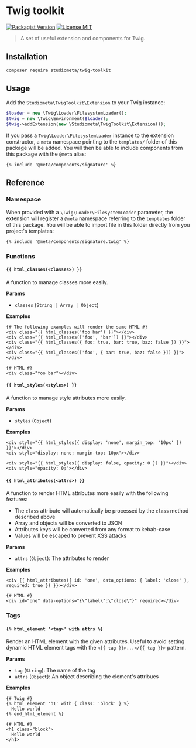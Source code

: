 # Twig toolkit

[![Packagist Version](https://img.shields.io/github/v/release/studiometa/twig-toolkit?include_prereleases&label=packagist&style=flat-square)](https://packagist.org/packages/studiometa/twig-toolkit)
[![License MIT](https://img.shields.io/packagist/l/studiometa/twig-toolkit?style=flat-square)](https://github.com/studiometa/twig-toolkit/blob/master/LICENSE)

> A set of useful extension and components for Twig.

## Installation

```bash
composer require studiometa/twig-toolkit
```

## Usage

Add the `Studiometa\TwigToolkit\Extension` to your Twig instance:

```php
$loader = new \Twig\Loader\FilesystemLoader();
$twig = new \Twig\Environment($loader);
$twig->addExtension(new \Studiometa\TwigToolkit\Extension());
```

If you pass a `Twig\Loader\FilesystemLoader` instance to the extension constructor, a `meta` namespace pointing to the `templates/` folder of this package will be added. You will then be able to include components from this package with the `@meta` alias:

```twig
{% include '@meta/components/signature' %}
```

## Reference

### Namespace

When provided with a `\Twig\Loader\FilesystemLoader` parameter, the extension will register a `@meta` namespace referring to the `templates` folder of this package. You will be able to import file in this folder directly from you project's templates:

```twig
{% include '@meta/components/signature.twig' %}
```

### Functions

#### `{{ html_classes(<classes>) }}`

A function to manage classes more easily.

**Params**
- `classes` (`String | Array | Object`)

**Examples**
```twig
{# The following examples will render the same HTML #}
<div class="{{ html_classes('foo bar') }}"></div>
<div class="{{ html_classes(['foo', 'bar']) }}"></div>
<div class="{{ html_classes({ foo: true, bar: true, baz: false }) }}"></div>
<div class="{{ html_classes(['foo', { bar: true, baz: false }]) }}"></div>

{# HTML #}
<div class="foo bar"></div>
```

#### `{{ html_styles(<styles>) }}`

A function to manage style attributes more easily.

**Params**
- `styles` (`Object`)

**Examples**
```twig
<div style="{{ html_styles({ display: 'none', margin_top: '10px' }) }}"></div>
<div style="display: none; margin-top: 10px"></div>

<div style="{{ html_styles({ display: false, opacity: 0 }) }}"></div>
<div style="opacity: 0;"></div>
```

#### `{{ html_attributes(<attrs>) }}`

A function to render HTML attributes more easily with the following features:

- The `class` attribute will automatically be processed by the `class` method described above
- Array and objects will be converted to JSON
- Attributes keys will be converted from any format to kebab-case
- Values will be escaped to prevent XSS attacks

**Params**
- `attrs` (`Object`): The attributes to render

**Examples**
```twig
<div {{ html_attributes({ id: 'one', data_options: { label: 'close' }, required: true }) }}></div>

{# HTML #}
<div id="one" data-options="{\"label\":\"close\"}" required></div>
```

### Tags

#### `{% html_element '<tag>' with attrs %}`

Render an HTML element with the given attributes. Useful to avoid setting dynamic HTML element tags with the `<{{ tag }}>...</{{ tag }}>` pattern.

**Params**
- `tag` (`String`): The name of the tag
- `attrs` (`Object`): An object describing the element's attribues

**Examples**
```twig
{# Twig #}
{% html_element 'h1' with { class: 'block' } %}
  Hello world
{% end_html_element %}

{# HTML #}
<h1 class="block">
  Hello world
</h1>
```
